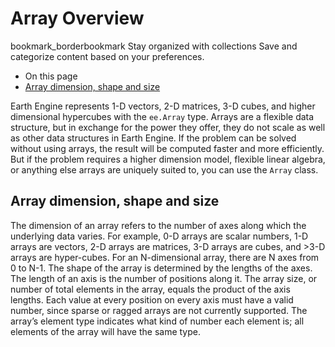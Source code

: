  
#  Array Overview 
bookmark_borderbookmark Stay organized with collections  Save and categorize content based on your preferences. 
  * On this page
  * [Array dimension, shape and size](https://developers.google.com/earth-engine/guides/arrays_intro#array-dimension,-shape-and-size)


Earth Engine represents 1-D vectors, 2-D matrices, 3-D cubes, and higher dimensional hypercubes with the `ee.Array` type. Arrays are a flexible data structure, but in exchange for the power they offer, they do not scale as well as other data structures in Earth Engine. If the problem can be solved without using arrays, the result will be computed faster and more efficiently. But if the problem requires a higher dimension model, flexible linear algebra, or anything else arrays are uniquely suited to, you can use the `Array` class.
## Array dimension, shape and size
The dimension of an array refers to the number of axes along which the underlying data varies. For example, 0-D arrays are scalar numbers, 1-D arrays are vectors, 2-D arrays are matrices, 3-D arrays are cubes, and >3-D arrays are hyper-cubes. For an N-dimensional array, there are N axes from 0 to N-1. The shape of the array is determined by the lengths of the axes. The length of an axis is the number of positions along it. The array size, or number of total elements in the array, equals the product of the axis lengths. Each value at every position on every axis must have a valid number, since sparse or ragged arrays are not currently supported. The array’s element type indicates what kind of number each element is; all elements of the array will have the same type.
